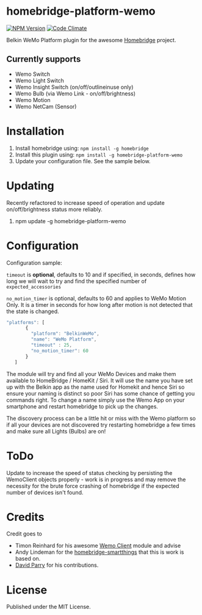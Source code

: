 # homebridge-platform-wemo
[![NPM Version](https://img.shields.io/npm/v/homebridge-platform-wemo.svg)](https://www.npmjs.com/package/homebridge-platform-wemo)
[![Code Climate](https://codeclimate.com/github/rudders/homebridge-platform-wemo/badges/gpa.svg)](https://codeclimate.com/github/rudders/homebridge-platform-wemo)

Belkin WeMo Platform plugin for the awesome  [Homebridge](https://github.com/nfarina/homebridge) project.

## Currently supports
- Wemo Switch
- Wemo Light Switch 
- Wemo Insight Switch (on/off/outlineinuse only)
- Wemo Bulb (via Wemo Link - on/off/brightness)
- Wemo Motion
- Wemo NetCam (Sensor)

# Installation

1. Install homebridge using: `npm install -g homebridge`
2. Install this plugin using: `npm install -g homebridge-platform-wemo`
3. Update your configuration file. See the sample below.

# Updating

Recently refactored to increase speed of operation and update on/off/brightness status more reliably.

1. npm update -g homebridge-platform-wemo

# Configuration

Configuration sample:

`timeout` is **optional**, defaults to 10 and if specified, in seconds, defines how long we will wait to try and find the specified number of `expected_accessories`

`no_motion_timer` is optional, defaults to 60 and applies to WeMo Motion Only. It is a timer in seconds for how long after motion is not detected that the state is changed.

 ```javascript
"platforms": [
        {
          "platform": "BelkinWeMo",
          "name": "WeMo Platform",
          "timeout" : 25,
          "no_motion_timer": 60
        }   
    ]

```

The module will try and find all your WeMo Devices and make them available to HomeBridge / HomeKit / Siri. It will use the name you have set up with the Belkin app as the name used for Homekit and hence Siri so ensure your naming is distinct so poor Siri has some chance of getting you commands right. To change a name simply use the Wemo App on your smartphone and restart homebridge to pick up the changes.

The discovery process can be a little hit or miss with the Wemo platform so if all your devices are not discovered try restarting homebridge a few times and make sure all Lights (Bulbs) are on!

# ToDo

Update to increase the speed of status checking by persisting the WemoClient objects properly - work is in progress and may remove the necessity for the brute force crashing of homebridge if the expected number of devices isn't found.

# Credits

Credit goes to
- Timon Reinhard for his awesome [Wemo Client](https://github.com/timonreinhard/wemo-client) module and advise 
- Andy Lindeman for the [homebridge-smartthings](https://github.com/alindeman/homebridge-smartthings) that this is work is based on.
- [David Parry](https://github.com/devbobo) for his contributions.

# License

Published under the MIT License.

